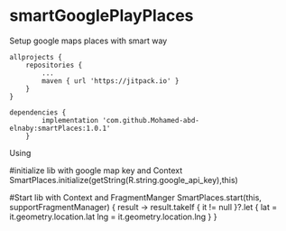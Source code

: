 # smartGooglePlayPlaces
Setup google maps places with smart way


	allprojects {
		repositories {
			...
			maven { url 'https://jitpack.io' }
		}
	}

	dependencies {
	        implementation 'com.github.Mohamed-abd-elnaby:smartPlaces:1.0.1'
    	}


 Using

 #initialize lib with google map key and Context
 SmartPlaces.initialize(getString(R.string.google_api_key),this)

 #Start lib with Context and FragmentManger
 SmartPlaces.start(this, supportFragmentManager) { result ->
             result.takeIf { it != null }?.let {
                 lat = it.geometry.location.lat
                 lng = it.geometry.location.lng
             }
         }